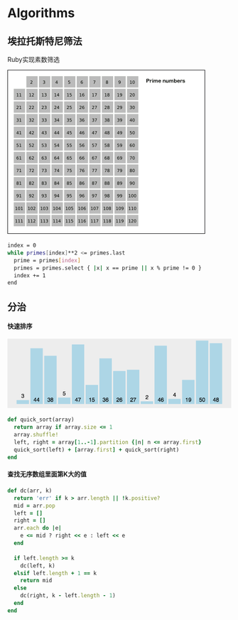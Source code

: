 # Algorithms

## 埃拉托斯特尼筛法

Ruby实现素数筛选

![ertosthenes](../image/Other/Algorithms/Sieve_of_Eratosthenes_animation.gif)

```bash
index = 0
while primes[index]**2 <= primes.last
  prime = primes[index]
  primes = primes.select { |x| x == prime || x % prime != 0 }
  index += 1
end
```



## 分治

#### 快速排序

![849589-20171015230936371-1413523412](../image/Other/Algorithms/849589-20171015230936371-1413523412.gif)

```ruby
def quick_sort(array)
  return array if array.size <= 1
  array.shuffle!
  left, right = array[1..-1].partition {|n| n <= array.first}
  quick_sort(left) + [array.first] + quick_sort(right)
end
```



#### 查找无序数组里面第K大的值

```ruby
def dc(arr, k)
  return 'err' if k > arr.length || !k.positive?
  mid = arr.pop
  left = []
  right = []
  arr.each do |e|
    e <= mid ? right << e : left << e
  end

  if left.length >= k
    dc(left, k)
  elsif left.length + 1 == k
    return mid
  else
    dc(right, k - left.length - 1)
  end
end
```

